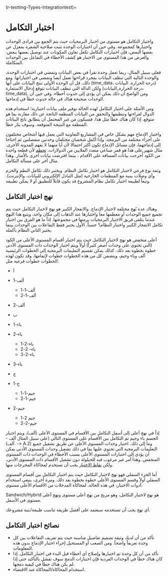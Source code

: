 (r-testting-Types-Integrationtest)=
# اختبار التكامل

واختبار التكامل هو مستوى من اختبار البرمجيات حيث يتم الجمع بين فرادى الوحدات واختبارها كمجموعة. وفي حين أن اختبارات الوحدة تثبت صلاحية الشفرة بمعزل عن بعضها البعض، فإن اختبارات التكامل تكفل تعاون المكونات عند توصيل بعضها ببعض. والغرض من هذا المستوى من الاختبار هو كشف الأخطاء في التفاعل بين الوحدات المتكاملة.

فعلى سبيل المثال، ربما تعمل وحدة تقرأ في بعض البيانات وتمضي في اختبارات الوحدة، والوحدة التالية التي تنظف البيانات بمجرد قراءتها تعمل أيضا وتمضي في اختباراتها. ومع ذلك، قل أن الوحدة الأولى تنتج البيانات على أنها (time_data، درجة الحرارة، البيانات) ولكن الدالة التي تنظف البيانات تتوقع إدخال الاستمارة (درجة الحرارة_البيانات، time_data). ومن الواضح أن ذلك يمكن أن يؤدي إلى حدوث أخطاء. وفي حين أن الوحدات صحيحة هناك في حالة حدوث خطأ في إدماجها.

ومن الأمثلة على اختبار التكامل لهذه الحالة توفير ملف بيانات اختبارية؛ استخدام هذه الدوال لقراءتها وتنظيفها والتحقق من البيانات المنظفة الناتجة عن ذلك مقارنة بما هو متوقع. إذا كان هناك خطأ مثل هذا، فسيكون من غير المحتمل أن يتطابق ناتج البيانات المنظفة مع النتيجة المتوقعة. وسوف يثار خطأ.

واختبار الإدماج مهم بشكل خاص في المشاريع التعاونية التي يعمل فيها أشخاص مختلفون على أجزاء مختلفة من البرمجة. وإذا أكمل شخصان مختلفان وحدتين منفصلتين ثم احتاجا إلى إدماجهما، فإن مسائل الإدماج تكون أكثر احتمالا لأن أيا منهما لا يفهم المدونة الأخرى. مثال شهير على هذا هو قمر صناعي متعدد الملايين من الدولارات، [تحطم](https://en.wikipedia.org/wiki/Mars_Climate_Orbiter) لأن قطعة واحدة من الكود أُخرجت بيانات المسافة على الأقدام ، بينما افترضت بيانات أخرى بالأمتار. وهذا مثال آخر على مسألة التكامل.

وثمة نوع فرعي لاختبار التكامل هو اختبار تكامل النظام. ويختبر ذلك تكامل النظم والحزم وأي وصلات بينية مع المنظمات الخارجية (مثل التبادل الإلكتروني للبيانات، والإنترنت). وتبعاً لطبيعة اختبار تكامل نظام المشروع قد يكون قابلاً للتطبيق أو لا يمكن تطبيقه.

## نهج اختبار التكامل

وهناك عدة نُهج مختلفة لاختبار الإدماج. والانفجار الكبير هو نهج لاختبار التكامل حيث يتم تجميع جميع الوحدات أو معظمها معا واختبارها عند الذهاب إلى مكان واحد. ويتبع هذا النهج عندما يتلقى فريق الاختبار البرمجيات برمتها في مجموعتها. إذاً ما هو الفرق بين اختبار تكامل الانفجار الكبير واختبار النظام؟ حسناً، الأول يختبر فقط التفاعلات بين الوحدات بينما يختبر الثاني النظام بأكمله.

أعلى منخفض هو نهج لاختبار التكامل حيث يتم اختبار أقسام المستوى الأعلى من الكود (التي تحتوي على وحدات أصغر كثيراً) أولاً ويتم اختبار الوحدات ذات المستوى الأدنى خطوة بخطوة بعد ذلك. كذلك يمكن تقسيم التعليمات البرمجية إلى الخطوات الرئيسية ألف وباء وجيم، ويتضمن كل من هذه الخطوات خطوات لإتمامها، وقد تكون لهذه الخطوات خطوات فرعية مثل:

- أ
- ألف-1
  - ألف-1-1
  - ألف-1-2
- ألف-2
- ب
- باء-1
- باء-2
  - باء-2-1
  - باء- 2-2
  - باء-2-3
- باء-3

- ج
- ج-1
  - جيم-1-1
  - جيم-1-2
- جيم-2
  - جيم 2-1
  - جيم-2-2

إذاً في نهج أعلى إلى أسفل التكامل بين الأقسام في المستوى الأعلى (ألف)، ويتم اختبار الجسم باء وجيم ثم التكامل بين الأقسام على المستوى التالي (على سبيل المثال ألف - ألف). -> A.2) وما إلى ذلك. اختبار وحدات المستوى الأعلى عن طريق تشغيل جميع التعليمات البرمجية التي تحتوي عليها بما في ذلك تشغيل وحدات المستوى الأدنى يمكن أن يؤدي إلى اختبارات المستوى الأعلى بسبب الأخطاء في الوحدات ذات المستوى المنخفض. وهذا أمر غير مرغوب فيه للحيلولة دون تشغيل الأقسام ذات المستوى الأدنى، ولكن [نقاط الاختبار](#Use_test_doubles_stubs_mocking_where_appropriate) يجب أن تستخدم لمحاكاة المخرجات منها.

أما الجزء السفلي فهو نهج لاختبار التكامل حيث يتم اختبار التكامل بين أقسام المستوى السفلي أولاً وقسم المستوى الأعلى خطوة بخطوة بعد ذلك. ومرة أخرى، ينبغي استخدام أدوات الاختبار، في هذه الحالة، لمحاكاة المدخلات من الأقسام الأعلى مستوى.

Sandwich/Hybrid هو نهج لاختبار التكامل، وهو مزيج من نهج أعلى مستوى ونهج أعلى مستوى في الأسفل.

أي نهج يجب أن تستخدمه سيعتمد على أفضل طريقة تناسب طبيعة/بنية مشروعك.

## نصائح اختبار التكامل

- تأكد من أن لديك وثيقة تصميم تفاصيل مناسبة حيث يتم تعريف التفاعلات بين كل وحدة تعريفاً واضحاً. ومن الصعب أو المستحيل إجراء اختبار الإدماج بدون هذه المعلومات.
- تأكد من أن كل وحدة تم اختبارها وإصلاح أي أخطاء قبل البدء في اختبار التكامل. إذا كان هناك خطأ في الوحدات الفردية فإن اختبارات الدمج سوف تفشل بالتأكيد حتى إذا لم يكن هناك خطأ في كيفية دمجها.
- استخدام المحاكاة/المحاكاة عند الاقتضاء.
